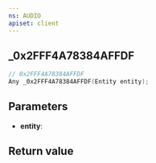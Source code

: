 ```yaml
---
ns: AUDIO
apiset: client
---
```

## _0x2FFF4A78384AFFDF

```c
// 0x2FFF4A78384AFFDF
Any _0x2FFF4A78384AFFDF(Entity entity);
```


## Parameters
* **entity**:

## Return value
